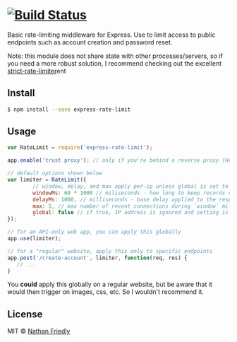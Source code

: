 #  [![Build Status](https://secure.travis-ci.org/nfriedly/express-rate-limit.png?branch=master)](http://travis-ci.org/nfriedly/express-rate-limit)

Basic rate-limiting middleware for Express. Use to limit access to public endpoints such as account creation and password reset.

Note: this module does not share state with other processes/servers, so if you need a more robust solution, I recommend checking out the excellent [strict-rate-limiter](https://www.npmjs.com/package/strict-rate-limiter)ent


## Install

```sh
$ npm install --save express-rate-limit
```


## Usage

```js
var RateLimit = require('express-rate-limit');

app.enable('trust proxy'); // only if you're behind a reverse proxy (Heroku, Bluemix, AWS if you use an ELB, custom Nginx setup, etc)

// default options shown below
var limiter = RateLimit({
        // window, delay, and max apply per-ip unless global is set to true
        windowMs: 60 * 1000 // miliseconds - how long to keep records of requests in memory
        delayMs: 1000, // milliseconds - base delay applied to the response - multiplied by number of recent hits from user's IP
        max: 5, // max number of recent connections during `window` miliseconds before (temporarily) bocking the user.
        global: false // if true, IP address is ignored and setting is applied equally to all requests
});

// for an API-only web app, you can apply this globally
app.use(limiter);

// for a "regular" website, apply this only to specific endpoints
app.post('/create-account', limiter, function(req, res) {
   // ...
}
```

You **could** apply this globally on a regular website, but be aware that it would then trigger on images, css, etc. So I wouldn't recommend it.

## License

MIT © [Nathan Friedly](http://nfriedly.com/)
